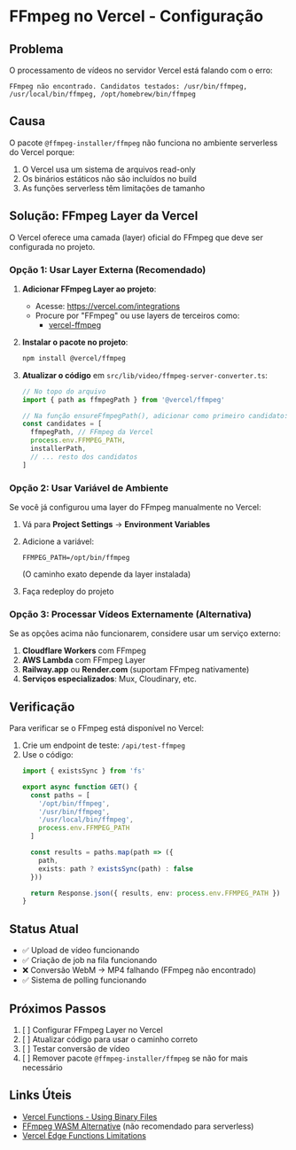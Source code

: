 # FFmpeg no Vercel - Configuração

## Problema

O processamento de vídeos no servidor Vercel está falando com o erro:
```
FFmpeg não encontrado. Candidatos testados: /usr/bin/ffmpeg, /usr/local/bin/ffmpeg, /opt/homebrew/bin/ffmpeg
```

## Causa

O pacote `@ffmpeg-installer/ffmpeg` não funciona no ambiente serverless do Vercel porque:
1. O Vercel usa um sistema de arquivos read-only
2. Os binários estáticos não são incluídos no build
3. As funções serverless têm limitações de tamanho

## Solução: FFmpeg Layer da Vercel

O Vercel oferece uma camada (layer) oficial do FFmpeg que deve ser configurada no projeto.

### Opção 1: Usar Layer Externa (Recomendado)

1. **Adicionar FFmpeg Layer ao projeto**:
   - Acesse: https://vercel.com/integrations
   - Procure por "FFmpeg" ou use layers de terceiros como:
     - [vercel-ffmpeg](https://www.npmjs.com/package/@vercel/ffmpeg)

2. **Instalar o pacote no projeto**:
   ```bash
   npm install @vercel/ffmpeg
   ```

3. **Atualizar o código** em `src/lib/video/ffmpeg-server-converter.ts`:
   ```typescript
   // No topo do arquivo
   import { path as ffmpegPath } from '@vercel/ffmpeg'

   // Na função ensureFfmpegPath(), adicionar como primeiro candidato:
   const candidates = [
     ffmpegPath, // FFmpeg da Vercel
     process.env.FFMPEG_PATH,
     installerPath,
     // ... resto dos candidatos
   ]
   ```

### Opção 2: Usar Variável de Ambiente

Se você já configurou uma layer do FFmpeg manualmente no Vercel:

1. Vá para **Project Settings** → **Environment Variables**
2. Adicione a variável:
   ```
   FFMPEG_PATH=/opt/bin/ffmpeg
   ```
   (O caminho exato depende da layer instalada)

3. Faça redeploy do projeto

### Opção 3: Processar Vídeos Externamente (Alternativa)

Se as opções acima não funcionarem, considere usar um serviço externo:

1. **Cloudflare Workers** com FFmpeg
2. **AWS Lambda** com FFmpeg Layer
3. **Railway.app** ou **Render.com** (suportam FFmpeg nativamente)
4. **Serviços especializados**: Mux, Cloudinary, etc.

## Verificação

Para verificar se o FFmpeg está disponível no Vercel:

1. Crie um endpoint de teste: `/api/test-ffmpeg`
2. Use o código:
   ```typescript
   import { existsSync } from 'fs'

   export async function GET() {
     const paths = [
       '/opt/bin/ffmpeg',
       '/usr/bin/ffmpeg',
       '/usr/local/bin/ffmpeg',
       process.env.FFMPEG_PATH
     ]

     const results = paths.map(path => ({
       path,
       exists: path ? existsSync(path) : false
     }))

     return Response.json({ results, env: process.env.FFMPEG_PATH })
   }
   ```

## Status Atual

- ✅ Upload de vídeo funcionando
- ✅ Criação de job na fila funcionando
- ❌ Conversão WebM → MP4 falhando (FFmpeg não encontrado)
- ✅ Sistema de polling funcionando

## Próximos Passos

1. [ ] Configurar FFmpeg Layer no Vercel
2. [ ] Atualizar código para usar o caminho correto
3. [ ] Testar conversão de vídeo
4. [ ] Remover pacote `@ffmpeg-installer/ffmpeg` se não for mais necessário

## Links Úteis

- [Vercel Functions - Using Binary Files](https://vercel.com/docs/functions/runtimes#binary-files)
- [FFmpeg WASM Alternative](https://github.com/ffmpegwasm/ffmpeg.wasm) (não recomendado para serverless)
- [Vercel Edge Functions Limitations](https://vercel.com/docs/functions/edge-functions/limitations)

